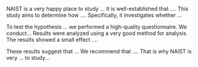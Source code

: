 NAIST is a very happy place to study ...
It is well-established that .... This study aims to determine how .... Specifically, it investigates whether ... 


To test the hypothesis ... we performed a high-quality questionnaire.
We conduct...
Results were analyzed using a very good method for analysis. The results showed a small effect .... 


These results suggest that ... We recommend that .... That is why NAIST is very ... to study...
